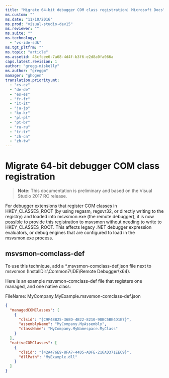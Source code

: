 ```yaml
---
title: "Migrate 64-bit debugger COM class registration| Microsoft Docs"
ms.custom: ""
ms.date: "11/10/2016"
ms.prod: "visual-studio-dev15"
ms.reviewer: ""
ms.suite: ""
ms.technology: 
  - "vs-ide-sdk"
ms.tgt_pltfrm: ""
ms.topic: "article"
ms.assetid: 45cfcee6-7a68-4d4f-b3f6-e2d8a0fa066a
caps.latest.revision: 1
author: "gregg-miskelly"
ms.author: "greggm"
manager: "ghogen"
translation.priority.mt: 
  - "cs-cz"
  - "de-de"
  - "es-es"
  - "fr-fr"
  - "it-it"
  - "ja-jp"
  - "ko-kr"
  - "pl-pl"
  - "pt-br"
  - "ru-ru"
  - "tr-tr"
  - "zh-cn"
  - "zh-tw"
---
```

# Migrate 64-bit debugger COM class registration

>**Note:** This documentation is preliminary and based on the Visual Studio 2017 RC release.

For debugger extensions that register COM classes in HKEY_CLASSES_ROOT (by using regasm, regsvr32, or directly writing to the registry) and loaded into msvsmon.exe (the remote debugger), it is now possible to provide this registration to msvsmon without needing to write to HKEY_CLASSES_ROOT. This affects legacy .NET debugger expression evaluators, or debug engines that are configured to load in the msvsmon.exe process.

## msvsmon-comclass-def

To use this technique, add a *.msvsmon-comclass-def.json file next to msvsmon (InstallDir:\Common7\IDE\Remote Debugger\x64).

Here is an example msvsmon-comclass-def file that registers one managed, and one native class:

FileName: MyCompany.MyExample.msvsmon-comclass-def.json

```json
{
  "managedCOMClasses": [
    {
      "clsid": "{C9F48B25-36ED-4B22-8210-98BC5BE4D1E7}",
      "assemblyName": "MyCompany.MyAssembly",
      "className": "MyCompany.MyNamespace.MyClass"
    }
  ],
  "nativeCOMClasses": [
    {
      "clsid": "{42A476E9-8FA7-44D5-ADFE-216AD371EEC9}",
      "dllPath": "MyExample.dll"
    }
  ]
}
```

